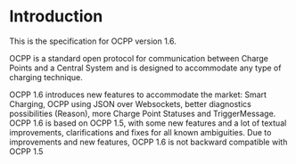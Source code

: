 # Introduction

This is the specification for OCPP version 1.6.

OCPP is a standard open protocol for communication between Charge Points and a Central System and is designed to
accommodate any type of charging technique.

OCPP 1.6 introduces new features to accommodate the market: Smart Charging, OCPP using JSON over Websockets, better
diagnostics possibilities (Reason), more Charge Point Statuses and TriggerMessage. OCPP 1.6 is based on OCPP 1.5, with
some new features and a lot of textual improvements, clarifications and fixes for all known ambiguities. Due to
improvements and new features, OCPP 1.6 is not backward compatible with OCPP 1.5
